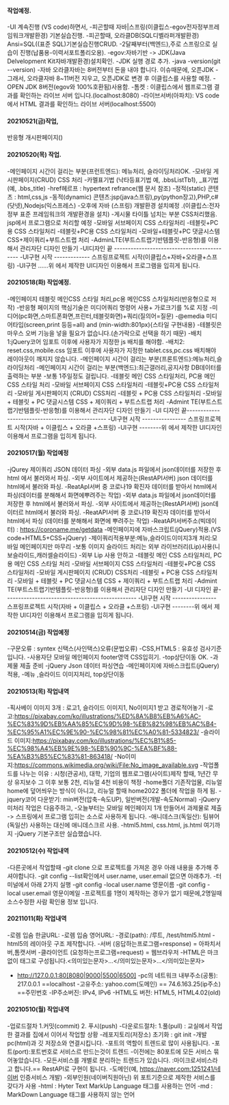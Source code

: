 #### 작업예정.
-UI 계속진행 (VS code)하면서, 
-피곤할때 자바|스프링(이클립스-egov전자정부프레임워크개발환경) 기본실습진행. 
-피곤할때, 오라클DB(SQL디벨라퍼개발환경) Ansi=SQL((표준 SQL)기본실습진행CRUD.
-2달째부터(백엔드),주로 스프링으로 실습이 진행(납품용-이력서포트폴리오용). 
-egov:자바기반 -> JDK(Java Delvelopment Kit자바개발환경)설치확인. -JDK 실행 경로 추가.
-java -version(git --version) 
-자바 오라클자바는 8버전부터 돈을 내야 합니다. 이슈때문에, 오픈JDK -그래서, 오라클자바 8~11버전 지우고, 오픈JDK로 변경 후 이클립스를 사용할 예정. 
-OPEN JDK 8버전(egov와 100%호환됨)사용함. 
-톰켓 : 이클립스에서 웹프로그램 결과를 확인하는 라이브 서버 입니다.(localhost:8080) 
-라이브서버(아파치): VS code에서 HTML 결과를 확인하느 라이브 서버(localhost:5500)

#### 20210521(금)작업,
반응형 개시판페이지()
#### 20210520(목) 작업.
-메인페이지 시간이 걸리는 부분(프런트엔드): 메뉴처리, 슬라이딩처리OK. 
-모바일 게시판페이지(CRUD) CSS 처리 -카멜표기법 (낙타등표기법 예, .bbsListTb1), _표기법(예, .bbs_title) 
-href헤르프 : hypertext refrance(웹 문서 참조) 
-정적(static) 콘텐츠 : html,css,js 
-동적(dynamic) 콘텐츠:jsp(java스프링),py(python장고),PHP,c#(닷넷),Nodejs(익스프레스) 
-오후에 자바 (스프링) 개발환경 설치예정 .(이클립스:전자정부 표준 프레임워크의 개발환경을 설치) 
-게시물 타이틀 넘치는 부분 CSS처리했음. jsp에서 프로그램으로 처리할 예정 
-모바일 서브페이지 CSS 스타일처리 
-테블릿+PC용 CSS 스타일처리 -테블릿+PC용 CSS 스타일처리 
-모바일+테블릿+PC 댓글시스템 CSS+제이쿼리+부트스트랩 처리 -AdminLTE(부트스트랩기반템플릿-반응형)를 이용해서 관리자단 디자인 만들기 -UI디자인 끝 ------------------------------------------- 
-UI구현 시작 ------------- 스프링프로젝트 시작(이클립스+자바+오라클+스프링) 
-UI구현 ......위 에서 제작한 UI디자인 이용해서 프로그램을 입히게 됩니다.

#### 20210518(화) 작업예정.
-메인페이지 테블릿 메인CSS 스타일 처리,pc용 메인CSS 스차일처리(반응형으로 저작)
-반응형 페이지의 핵심기술은 미디어쿼리 명령어 사용+ 가로크기를 %로 지정
-미디어(pc화면,스마트폰화면,프린터,테블릿화면)+쿼리(질의어=질문)
-@emedia 미디어타입(screen,print 등등=all) and (min-width:801px){스타일 구현내용}
-테블릿은 마우스 오버 기능을 넣을 필요가 없습니다.(손가락으로 선택을 하기 때문)
-배치1:jQuery코어 임포트 이후에 사용자가 지정한 js 배치를 해야함.
-배치2: reset.css,mobile.css 임포트 이후에 사용자가 지정한 tablet.css,pc.css 배치해야 레이아웃이 깨지지 않습니다.
-메인페이지 시간이 걸리는 부분(프론트엔드):메뉴처리,슬라이딩처리
-메인페이지 시간이 걸리는 부분(백엔드):최근갤러리,공지사항 DB데이터를 출력하는 부분
-보통 1주일정도 걸립니다.
-테블릿 메인 CSS 스타일처리, PC용 메인 CSS 스타일 처리
-모바일 서브페이지 CSS 스타일처리
-테블릿+PC용 CSS 스타일처리
-모바일 게시판페이지 (CRUD) CSS처리
-테블릿 + PC용 CSS 스타일처리
-모바일 + 테블릿 + PC 댓글시스템 CSS + 제이쿼리 + 부트스트랩 처리 
-Admint TE(부트스트랩기반템플릿-반응형)를 이용해서 관리자단 디자인 만들기
-UI 디자인 끝------------------------------------------------
-UI구현 시작 ---------------- 스프링프로젝트 시작(자바 + 이클립스 + 오라클 +스프링)
-UI구현 --------위 에서 제작한 UI디자인 이용해서 프로그램을 입히게 됩니다.

#### 20210517(월) 작업예정
-jQurey 제이쿼리 JSON 데이터 파싱
-외부 data.js 파일에서 json데이터를 저장한 후 html 에서 불러와서 파싱.
-외부 사이트에서 제공하는(RestAPI서버) json 데이터를 html에서 불러와 파싱.
-ReatApI서버 중 코로나19 확진자 데이터를 받아서 html에서 파싱(데이터를 분해해서 화면에뿌려주는 작업)
-외부 data.js 파일에서 json데이터를 저장한 후 html에서 불러와서 파싱.
-외부 사이트에서 제공하는(RestAPI서버) json데이터르 html에서 불러와 파싱.
-ReatAPI서버 중 코로나19 확진자 데이터를 받아서 html에서 파싱 (데이터를 분해해서 화면에 뿌려주는 작업)
-ReatAPI서버주소(빅데이터) : https://coroname.me/getdata
-메인페이지에 자바스크립트(jQuery)적용.(VS code+HTML5+CSS+jQuery)
-제이쿼리적용부분:메뉴,슬라이드이미지3개 처리:모바일 메인페이지만 마무리
-보통 이미지 슬라이드 처리는 외부 라이브러리(Lip)사용(니보슬라이드,캐러셀슬라이드)
-외부 Lip 사용 안하고
-테블릿 메인 CSS 스타일처리, PC용 메인 CSS 스타일 처리
-모바일 서브페이지 CSS 스타일처리
-테블릿+PC용 CSS 스타일처리
-모바일 게시판페이지 (CRUD) CSS처리
-테블릿 + PC용 CSS 스타일처리
-모바일 + 테블릿 + PC 댓글시스템 CSS + 제이쿼리 + 부트스트랩 처리 
-Admint TE(부트스트랩기반템플릿-반응형)를 이용해서 관리자단 디자인 만들기
-UI 디자인 끝------------------------------------------------
-UI구현 시작 ---------------- 스프링프로젝트 시작(자바 + 이클립스 + 오라클 +스프링)
-UI구현 --------위 에서 제작한 UI디자인 이용해서 프로그램을 입히게 됩니다.

#### 20210514(금) 작업예정
-구문오류 : syntex 신택스(사인택스)오류(문법오류)
-CSS,HTML5 : 유효성 검사기준입니다.
-사용자단 모바일 메인페이지 footer영역 CSS입히기.
-top상단이동 OK.
-과제물 제출 준비
-jQuery Json 데이터 파싱연습
-메인페이지에 자바스크립트(jQuery)적용,
-메뉴 ,슬라이드 이미지처리, top상단이동


#### 20210513(목) 작업내역
-픽사베이 이미지 3개 : 로고1, 슬라이드 이미지1, No이미지1 받고 경로적어놓기
-로고:https://pixabay.com/ko/illustrations/%ED%8A%B8%EB%A6%AC-%EC%83%9D%EB%AA%85%EC%9D%98-%EB%82%98%EB%AC%B4-%EC%95%A1%EC%9E%90-%EC%98%81%EC%A0%81-5334823/
-슬라이드 이미지:https://pixabay.com/ko/illustrations/%EC%B1%85-%EC%98%A4%EB%9E%98-%EB%90%9C-%EA%BF%88-%EA%B3%B5%EC%83%81-863418/
-No이미지:https://commons.wikimedia.org/wiki/File:No_image_available.svg
-작업폴드를 나누는 이유 : 시청(관공서), 대학, 기업의 웹프로그램(사이트)제작 할때, 1년간 무상 유지보수 그 이후 보통 2천, 리뉴얼 4천 비용이 책정
-home폴더 기존작업물, 리뉴얼 home에 덮어씌우는 방식이 아니고, 리뉴얼 할때 home2022 폴더에 작업을 하게 됨.
-jquery코어 다운받기: min버전(압축-속도UP), 일반버전(개발-속도Normal)
-jQuery 미처리 작업은 다음주하고,
-오늘부터는 모바일 메인페이지 1개 만들어서 과제물로 제출 -> 스프링에서 프로그램 입히는 소스로 사용하게 됩니다.
-애니데스크(독일산): 팀뷰어(독일산) 사용하는 대신에 애니데스크르 사용.
-html5.html, css.html, js.html 여기까지
-jQuery 기본구조만 실습했습니다.

#### 20210512(수) 작업내역
-다른곳에서 작업할때
-git clone 으로 프로젝트를 가져온 경우 아래 내용을 추가해 주셔야합니다.
-git config --list확인에서 user.name, user.email 없으면 아래추가.
-터미널에서 아래 2가지 실행
-git config  -local user.name 영문이름
-git config  -local user.email 영문이메일
-프로젝트를 1명이 제작하는 경우가 없기 때문에,2명일때 소스수정한 사람 확인용 정보 입니다.

#### 20211011(화) 작업내역
-로렘 입숨 한글URL:
-로렘 입숨 영어URL:
-경로(path): /루트, /test/html5.html
-html5의 레이아웃 구조 제작합니다.
-서버 (응답하는프로그램=response) = 아파치서버,톰캣서버
-클라이언트 (요청하는프로그램=request) = 웹브라우저
-HTML은 마크없이 태그로 구성됩니다.<의미있는문자>...</의미있는문자>...</의미있는문자>
- http://127.0.0.1:80[8080|9000|5500|6500]
-pc의 네트워크 내부주소(공통): 217.0.0.1 ==localhost
-고유주소: yahoo.com(도메인) == 74.6.163.25(ip주소) ==주민번호
-IP주소버진: IPv4, IPv6
-HTML도 버전: HTML5, HTML4.02(old)

#### 20210510(월) 작업내역
-업로드절차 1.커밋(commit) 2. 푸시(push)
-다운로드절차: 1.풀(pull) : 교실에서 작업한 결과를 집에서 이어서 작업할 상황
-레포지토리(저장소) 초기화 : git init
-개발pc(html)과 깃 저장소와 연결시킵니다.
-포트의 역할이 트렌드로 많이 사용됩니다.
-포트(port):포트번호로 서비스르 만드는것이 트렌드
-이전에는 80포트에 모든 서비스 묶어놓았습니다.
-모든서비스를 개별로 분리하는 트렌드가 있습니다. :마이크로서비스라고 합니다.== RestAPI로 구현이 됩니다.
-도메인(예, https://naver.com:1251241/네이버 인증서비스 개발)
-외부인원(네이버직원아닌) 위 포트기준으로 제작한 서비스를 갖다가 사용
-html : Hyter Text MarkUp Language 태그를 사용하는 언어
-md : MarkDown Language 태그를 사용하지 않는 언어
